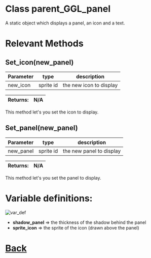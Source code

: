 # Class parent_GGL_panel

A static object which displays a panel, an icon and a text.

# Relevant Methods

## Set_icon(new_panel)

| Parameter   |  type   |              description                   |
|--           |       --|--                                          |
|   new_icon      | sprite id  |  the new icon to display    |

| Returns:  | N/A |
|--         |                             --|

This method let's you set the icon to display.

## Set_panel(new_panel)

| Parameter   |  type   |              description                   |
|--           |       --|--                                          |
|   new_panel      | sprite id  |  the new panel to display    |

| Returns:  | N/A |
|--         |                             --|

This method let's you set the panel to display.



# Variable definitions:

![var_def](https://github.com/Ced30/GML-GUI-Library-GGL-Documentation/blob/main/Images/API/GGL_instance/parent_GGL_panel.png)

- **shadow_panel** => the thickness of the shadow behind the panel
- **sprite_icon**  => the sprite of the icon (drawn above the panel)

# [Back](https://github.com/Ced30/GML-GUI-Library-GGL-Documentation/blob/main/API/Instance%20Classes.md)
